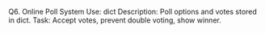 Q6. Online Poll System
Use: dict
Description:
Poll options and votes stored in dict.
Task: Accept votes, prevent double voting, show winner.
